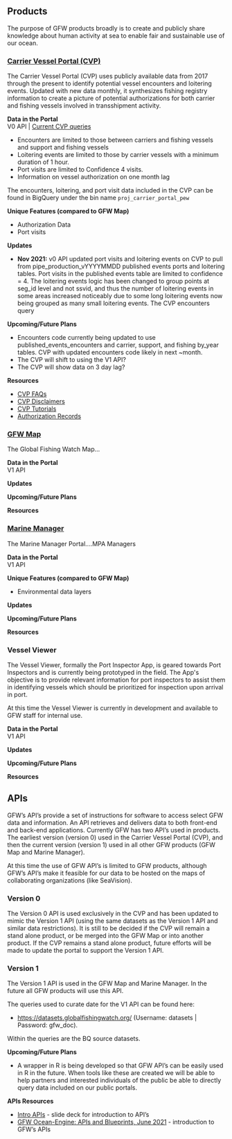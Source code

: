 ## Products
The purpose of GFW products broadly is to create and publicly share knowledge about human activity at sea to enable fair and sustainable use of our ocean.

### [Carrier Vessel Portal (CVP)](https://globalfishingwatch.org/carrier-vessel-portal/)

The Carrier Vessel Portal (CVP) uses publicly available data from 2017 through the present to identify potential vessel encounters and loitering events. Updated with new data monthly, it synthesizes fishing registry information to create a picture of potential authorizations for both carrier and fishing vessels involved in transshipment activity. 

**Data in the Portal**
<br>V0 API | [Current CVP queries](https://github.com/GlobalFishingWatch/pipe-carrier-portal/tree/master/assets/bigquery)
+ Encounters are limited to those between carriers and fishing vessels and support and fishing vessels
+ Loitering events are limited to those by carrier vessels with a minimum duration of 1 hour. 
+ Port visits are limited to Confidence 4 visits. 
+ Information on vessel authorization on one month lag 

The encounters, loitering, and port visit data included in the CVP can be found in BigQuery under the bin name `proj_carrier_portal_pew`

**Unique Features (compared to GFW Map)**
+ Authorization Data
+ Port visits

**Updates**
+ **Nov 2021:** v0 API updated port visits and loitering events on CVP to pull from pipe_production_vYYYYMMDD published events ports and loitering tables. Port visits in the published events table are limited to confidence = 4. The loitering events logic has been changed to group points at seg_id level and not ssvid, and thus the number of loitering events in some areas increased noticeably due to some long loitering events now being grouped as many small loitering events. The CVP encounters query 

**Upcoming/Future Plans**
+ Encounters code currently being updated to use published_events_encounters and carrier, support, and fishing by_year tables. CVP with updated encounters code likely in next ~month. 
+ The CVP will shift to using the V1 API?
+ The CVP will show data on 3 day lag?

**Resources**
+ [CVP FAQs](https://globalfishingwatch.org/help-faqs/)
+ [CVP Disclaimers](https://globalfishingwatch.org/carrier-vessel-portal-disclaimers/)
+ [CVP Tutorials](https://globalfishingwatch.org/tutorials/)
+ [Authorization Records](https://globalfishingwatch.org/authorization-records/)

### [GFW Map](https://globalfishingwatch.org/map/) 
The Global Fishing Watch Map...

**Data in the Portal**
<br>V1 API

**Updates**

**Upcoming/Future Plans**

**Resources**

### [Marine Manager](https://globalfishingwatch.org/marine-manager-portal/)
The Marine Manager Portal....MPA Managers

**Data in the Portal**
<br>V1 API

**Unique Features (compared to GFW Map)**
+ Environmental data layers

**Updates**

**Upcoming/Future Plans**

**Resources**

### Vessel Viewer
The Vessel Viewer, formally the Port Inspector App, is geared towards Port Inspectors and is currently being prototyped in the field. The App's objective is to provide relevant information for port inspectors to assist them in identifying vessels which should be prioritized for inspection upon arrival in port.

At this time the Vessel Viewer is currently in development and available to GFW staff for internal use. 

**Data in the Portal**
<br>V1 API

**Updates**

**Upcoming/Future Plans**

**Resources**
 

## APIs

GFW’s API’s provide a set of instructions for software to access select GFW data and information. An API retrieves and delivers data to both front-end and back-end applications. Currently GFW has two API’s used in products. The earliest version (version 0) used in the Carrier Vessel Portal (CVP), and then the current version (version 1) used in all other GFW products (GFW Map and Marine Manager).

At this time the use of GFW API’s is limited to GFW products, although GFW’s API’s make it feasible for our data to be hosted on the maps of collaborating organizations (like SeaVision). 

### Version 0
The Version 0 API is used exclusively in the CVP and has been updated to mimic the Version 1 API (using the same datasets as the Version 1 API and similar data restrictions). It is still to be decided if the CVP will remain a stand alone product, or be merged into the GFW Map or into another product. If the CVP remains a stand alone product, future efforts will be made to update the portal to support the Version 1 API. 

### Version 1 
The Version 1 API is used in the GFW Map and Marine Manager. In the future all GFW products will use this API.

The queries used to curate date for the V1 API can be found here: 
+ https://datasets.globalfishingwatch.org/  (Username: datasets | Password: gfw_doc). 

Within the queries are the BQ source datasets.

**Upcoming/Future Plans**
+ A wrapper in R is being developed so that GFW API’s can be easily used in R in the future. When tools like these are created we will be able to help partners and interested individuals of the public be able to directly query data included on our public portals.

**APIs Resources**
+ [Intro APIs](https://docs.google.com/document/d/1CWVXqZpyutLOUO5YyACBzftUiEIxug7EPd8PXsadEE8/edit?usp=sharing) - slide deck for introduction to API’s <br>
+ [GFW Ocean-Engine: APIs and Blueprints, June 2021](https://docs.google.com/presentation/d/1E6h00EUEEr2HRAAXm3rJUwrF6NcM52t8S0n_yinJbqw/edit#slide=id.gc69f7383cc_0_1092) - introduction to GFW’s APIs 
